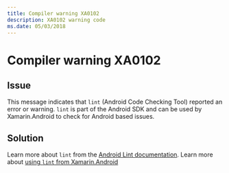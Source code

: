 ```yaml
---
title: Compiler warning XA0102
description: XA0102 warning code
ms.date: 05/03/2018
---
```

# Compiler warning XA0102

## Issue

This message indicates that `lint` (Android Code Checking Tool) reported an error or warning.
`lint` is part of the Android SDK and can be used by Xamarin.Android to check for Android based issues.

## Solution

Learn more about `lint` from the [Android Lint documentation](http://www.androiddocs.com/tools/help/lint.html).
Learn more about [using `lint` from Xamarin.Android](https://docs.microsoft.com/xamarin/android/deploy-test/building-apps/build-process#androidlintconfig)
